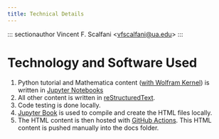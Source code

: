 ```yaml
---
title: Technical Details
---
```


::: sectionauthor
Vincent F. Scalfani \<<vfscalfani@ua.edu>\>
:::

# Technology and Software Used

1.  Python tutorial and Mathematica content ([with Wolfram
    Kernel](https://github.com/WolframResearch/WolframLanguageForJupyter))
    is written in [Jupyter Notebooks](https://jupyter.org/)
2.  All other content is written in
    [reStructuredText](https://www.sphinx-doc.org/en/master/usage/restructuredtext/index.html).
3.  Code testing is done locally.
4.  [Jupyter Book](https://jupyterbook.org/intro.html) is used to
    compile and create the HTML files locally.
5.  The HTML content is then hosted with [GitHub
    Actions](https://docs.github.com/en/actions). This HTML content is
    pushed manually into the docs folder.
